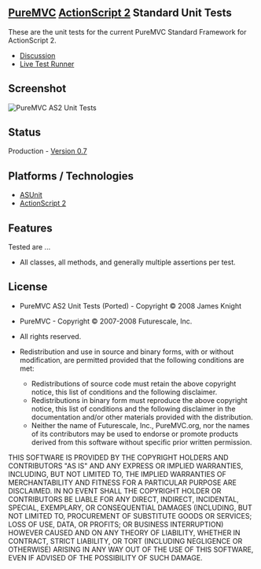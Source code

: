 ## [PureMVC](http://puremvc.github.com/) [ActionScript 2](https://github.com/PureMVC/puremvc-as2-standard-framework/wiki) Standard Unit Tests
These are the unit tests for the current PureMVC Standard Framework for ActionScript 2.

* [Discussion](http://forums.puremvc.org/index.php?topic=418.0)
* [Live Test Runner](http://darkstar.puremvc.org/content_header.html?url=http://puremvc.org/pages/demos/AS2/PureMVC_AS2_UnitTests&desc=PureMVC%20ActionScript%202%20Unit%20Tests)

## Screenshot
![PureMVC AS2 Unit Tests](http://puremvc.org/pages/images/screenshots/PureMVC-Shot-AS2-Std-UnitTests.png)

## Status
Production - [Version 0.7](https://github.com/PureMVC/puremvc-as2-standard-unittests/blob/master/VERSION)

## Platforms / Technologies
* [ASUnit](https://github.com/lukebayes/asunit)
* [ActionScript 2](http://en.wikipedia.org/wiki/ActionScript)

## Features 
Tested are ...
* All classes, all methods, and generally multiple assertions per test. 

## License
* PureMVC AS2 Unit Tests (Ported) - Copyright © 2008 James Knight
* PureMVC - Copyright © 2007-2008 Futurescale, Inc.
* All rights reserved.

* Redistribution and use in source and binary forms, with or without modification, are permitted provided that the following conditions are met:

  * Redistributions of source code must retain the above copyright notice, this list of conditions and the following disclaimer.
  * Redistributions in binary form must reproduce the above copyright notice, this list of conditions and the following disclaimer in the documentation and/or other materials provided with the distribution.
  * Neither the name of Futurescale, Inc., PureMVC.org, nor the names of its contributors may be used to endorse or promote products derived from this software without specific prior written permission.

THIS SOFTWARE IS PROVIDED BY THE COPYRIGHT HOLDERS AND CONTRIBUTORS "AS IS" AND ANY EXPRESS OR IMPLIED WARRANTIES, INCLUDING, BUT NOT LIMITED TO, THE IMPLIED WARRANTIES OF MERCHANTABILITY AND FITNESS FOR A PARTICULAR PURPOSE ARE DISCLAIMED. IN NO EVENT SHALL THE COPYRIGHT HOLDER OR CONTRIBUTORS BE LIABLE FOR ANY DIRECT, INDIRECT, INCIDENTAL, SPECIAL, EXEMPLARY, OR CONSEQUENTIAL DAMAGES (INCLUDING, BUT NOT LIMITED TO, PROCUREMENT OF SUBSTITUTE GOODS OR SERVICES; LOSS OF USE, DATA, OR PROFITS; OR BUSINESS INTERRUPTION) HOWEVER CAUSED AND ON ANY THEORY OF LIABILITY, WHETHER IN CONTRACT, STRICT LIABILITY, OR TORT (INCLUDING NEGLIGENCE OR OTHERWISE) ARISING IN ANY WAY OUT OF THE USE OF THIS SOFTWARE, EVEN IF ADVISED OF THE POSSIBILITY OF SUCH DAMAGE.